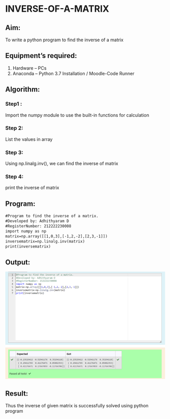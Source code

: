 # INVERSE-OF-A-MATRIX
## Aim:
To write a python program to find the inverse of a matrix
## Equipment’s required:
1. 	Hardware – PCs
2. 	Anaconda – Python 3.7 Installation / Moodle-Code Runner
## Algorithm:
### Step1 : 
Import the numpy module to use the built-in functions for calculation
### Step 2: 
List the values in array
### Step 3: 
Using np.linalg.inv(), we can find the inverse of matrix
### Step 4: 
print the inverse of matrix
## Program:
```
#Program to find the inverse of a matrix.
#Developed by: Adhithyaram D
#RegisterNumber: 212222230008
import numpy as np
matrix=np.array([[1,0,3],[-1,2,-2],[2,3,-1]])
inversematrix=np.linalg.inv(matrix)
print(inversematrix)

```
## Output:
![OUTPUT](./Screenshot.png)
## Result:
Thus the inverse of given matrix is successfully solved using python program

